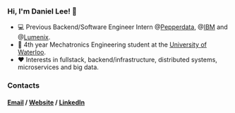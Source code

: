 ### Hi, I'm Daniel Lee! 🤖

- 💻 Previous Backend/Software Engineer Intern @[Pepperdata](https://www.pepperdata.com/), @[IBM](https://www.ibm.com/ca-en) and @[Lumenix](https://www.aimsplatform.io/).
- 📖 4th year Mechatronics Engineering student at the [University of Waterloo](https://uwaterloo.ca/).
- ❤️ Interests in fullstack, backend/infrastructure, distributed systems, microservices and big data.

### Contacts

#### [Email](mailto:d274lee@uwaterloo.ca) / [Website](https://danielbl.com/) / [LinkedIn](https://www.linkedin.com/in/danielbl01/)
